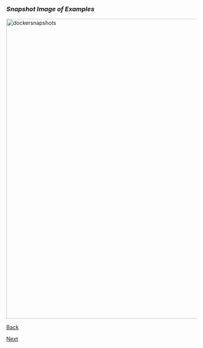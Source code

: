 ### _Snapshot Image of Examples_

<img width="794" alt="dockersnapshots" src="https://user-images.githubusercontent.com/106461040/174465086-dbf26015-8d94-44db-9d58-53d3772ca341.png">

[Back](page3.md)

[Next](page5.md)

